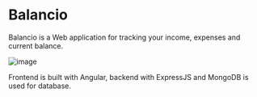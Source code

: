 # Balancio

Balancio is a Web application for tracking your income, expenses and current balance.

![image](https://github.com/balancio/.github/assets/62907395/57a17b04-f5c9-4a67-81f2-84dddedd9ebd)

Frontend is built with Angular, backend with ExpressJS and MongoDB is used for database.
